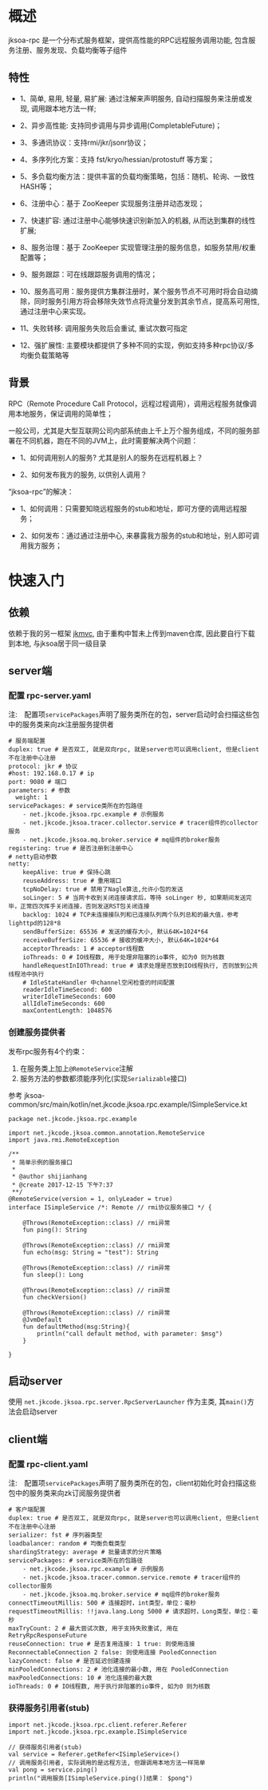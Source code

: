 # 概述
jksoa-rpc 是一个分布式服务框架，提供高性能的RPC远程服务调用功能, 包含服务注册、服务发现、负载均衡等子组件

## 特性

- 1、简单, 易用, 轻量, 易扩展: 通过注解来声明服务, 自动扫描服务来注册或发现, 调用跟本地方法一样;

- 2、异步高性能: 支持同步调用与异步调用(CompletableFuture)；

- 3、多通讯协议：支持rmi/jkr/jsonr协议；

- 4、多序列化方案：支持 fst/kryo/hessian/protostuff  等方案；

- 5、多负载均衡方法：提供丰富的负载均衡策略，包括：随机、轮询、一致性HASH等；

- 6、注册中心：基于 ZooKeeper 实现服务注册并动态发现；

- 7、快速扩容: 通过注册中心能够快速识别新加入的机器, 从而达到集群的线性扩展;

- 8、服务治理：基于 ZooKeeper 实现管理注册的服务信息，如服务禁用/权重配置等；

- 9、服务跟踪：可在线跟踪服务调用的情况；

- 10、服务高可用：服务提供方集群注册时，某个服务节点不可用时将会自动摘除，同时服务引用方将会移除失效节点将流量分发到其余节点，提高系可用性, 通过注册中心来实现。

- 11、失败转移: 调用服务失败后会重试, 重试次数可指定

- 12、强扩展性: 主要模块都提供了多种不同的实现，例如支持多种rpc协议/多均衡负载策略等

## 背景

RPC（Remote Procedure Call Protocol，远程过程调用），调用远程服务就像调用本地服务，保证调用的简单性；

一般公司，尤其是大型互联网公司内部系统由上千上万个服务组成，不同的服务部署在不同机器，跑在不同的JVM上，此时需要解决两个问题：

- 1、如何调用别人的服务? 尤其是别人的服务在远程机器上？

- 2、如何发布我方的服务, 以供别人调用？

“jksoa-rpc”的解决：

- 1、如何调用：只需要知晓远程服务的stub和地址，即可方便的调用远程服务；

- 2、如何发布：通过通过注册中心, 来暴露我方服务的stub和地址，别人即可调用我方服务；

# 快速入门

## 依赖

依赖于我的另一框架 [jkmvc](https://github.com/shigebeyond/jkmvc), 由于重构中暂未上传到maven仓库, 因此要自行下载到本地, 与jksoa居于同一级目录

## server端

### 配置 rpc-server.yaml

注:　配置项`servicePackages`声明了服务类所在的包，server启动时会扫描这些包中的服务类来向zk注册服务提供者

```
# 服务端配置
duplex: true # 是否双工, 就是双向rpc, 就是server也可以调用client, 但是client不在注册中心注册
protocol: jkr # 协议
#host: 192.168.0.17 # ip
port: 9080 # 端口
parameters: # 参数
  weight: 1
servicePackages: # service类所在的包路径
    - net.jkcode.jksoa.rpc.example # 示例服务
    - net.jkcode.jksoa.tracer.collector.service # tracer组件的collector服务
    - net.jkcode.jksoa.mq.broker.service # mq组件的broker服务
registering: true # 是否注册到注册中心
# netty启动参数
netty:
    keepAlive: true # 保持心跳
    reuseAddress: true # 重用端口
    tcpNoDelay: true # 禁用了Nagle算法,允许小包的发送
    soLinger: 5 # 当网卡收到关闭连接请求后，等待 soLinger 秒, 如果期间发送完毕，正常四次挥手关闭连接，否则发送RST包关闭连接
    backlog: 1024 # TCP未连接接队列和已连接队列两个队列总和的最大值，参考lighttpd的128*8
    sendBufferSize: 65536 # 发送的缓存大小, 默认64K=1024*64
    receiveBufferSize: 65536 # 接收的缓冲大小, 默认64K=1024*64
    acceptorThreads: 1 # acceptor线程数
    ioThreads: 0 # IO线程数, 用于处理非阻塞的io事件, 如为0 则为核数
    handleRequestInIOThread: true # 请求处理是否放到IO线程执行, 否则放到公共线程池中执行
    # IdleStateHandler 中channel空闲检查的时间配置
    readerIdleTimeSecond: 600
    writerIdleTimeSeconds: 600
    allIdleTimeSeconds: 600
    maxContentLength: 1048576
```

### 创建服务提供者

发布rpc服务有4个约束：

1. 在服务类上加上`@RemoteService`注解
2. 服务方法的参数都须能序列化(实现`Serializable`接口)

参考 jksoa-common/src/main/kotlin/net.jkcode.jksoa.rpc.example/ISimpleService.kt

```
package net.jkcode.jksoa.rpc.example

import net.jkcode.jksoa.common.annotation.RemoteService
import java.rmi.RemoteException

/**
 * 简单示例的服务接口
 *
 * @author shijianhang
 * @create 2017-12-15 下午7:37
 **/
@RemoteService(version = 1, onlyLeader = true)
interface ISimpleService /*: Remote // rmi协议服务接口 */ {

    @Throws(RemoteException::class) // rmi异常
    fun ping(): String

    @Throws(RemoteException::class) // rmi异常
    fun echo(msg: String = "test"): String

    @Throws(RemoteException::class) // rim异常
    fun sleep(): Long

    @Throws(RemoteException::class) // rim异常
    fun checkVersion()

    @Throws(RemoteException::class) // rim异常
    @JvmDefault
    fun defaultMethod(msg:String){
        println("call default method, with parameter: $msg")
    }

}
```

## 启动server

使用 `net.jkcode.jksoa.rpc.server.RpcServerLauncher` 作为主类, 其`main()`方法会启动server

## client端

### 配置 rpc-client.yaml

注:　配置项`servicePackages`声明了服务类所在的包，client初始化时会扫描这些包中的服务类来向zk订阅服务提供者

```
# 客户端配置
duplex: true # 是否双工, 就是双向rpc, 就是server也可以调用client, 但是client不在注册中心注册
serializer: fst # 序列器类型
loadbalancer: random # 均衡负载类型
shardingStrategy: average # 批量请求的分片策略
servicePackages: # service类所在的包路径
    - net.jkcode.jksoa.rpc.example # 示例服务
    - net.jkcode.jksoa.tracer.common.service.remote # tracer组件的collector服务
    - net.jkcode.jksoa.mq.broker.service # mq组件的broker服务
connectTimeoutMillis: 500 # 连接超时，int类型，单位：毫秒
requestTimeoutMillis: !!java.lang.Long 5000 # 请求超时，Long类型，单位：毫秒
maxTryCount: 2 # 最大尝试次数, 用于支持失败重试, 用在 RetryRpcResponseFuture
reuseConnection: true # 是否复用连接: 1 true: 则使用连接 ReconnectableConnection 2 false: 则使用连接 PooledConnection
lazyConnect: false # 是否延迟创建连接
minPooledConnections: 2 # 池化连接的最小数, 用在 PooledConnection
maxPooledConnections: 10 # 池化连接的最大数
ioThreads: 0 # IO线程数, 用于执行非阻塞的io事件, 如为0 则为核数
```

### 获得服务引用者(stub)

```
import net.jkcode.jksoa.rpc.client.referer.Referer
import net.jkcode.jksoa.rpc.example.ISimpleService

// 获得服务引用者(stub)
val service = Referer.getRefer<ISimpleService>()
// 调用服务引用者, 实际调用的是远程方法, 但跟调用本地方法一样简单
val pong = service.ping()
println("调用服务[ISimpleService.ping()]结果： $pong")
```

